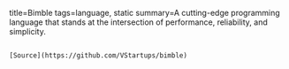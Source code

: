 title=Bimble
tags=language, static
summary=A cutting-edge programming language that stands at the intersection of performance, reliability, and simplicity.
~~~~~~

[Source](https://github.com/VStartups/bimble)
